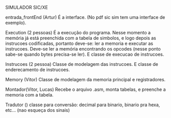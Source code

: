 SIMULADOR SIC/XE

entrada_frontEnd (Artur)
É a interface. (No pdf sic sim tem uma interface de exemplo).

Execution (2 pessoas)
É a execução do programa. Nesse momento a memória já está preenchida com a tabela de simbolos, e logo depois as instrucoes codificadas, portanto deve-se: ler a memoria e executar as instrucoes.
Deve-se ler a memória encontrando os opcodes (nesse ponto sabe-se quando bytes precisa-se ler). E classe de execucao de instrucoes.

Instrucoes (2 pessoa)
Classe de modelagem das instrucoes. E classe de enderecamento de instrucoes.

Memory (Vitor)
Classe de modelagem da memoria principal e registradores.

Montador(Vitor, Lucas)
Recebe o arquivo .asm, monta tabelas, e preenche a memoria com a tabela.

Tradutor ()
classe para conversão: decimal para binario, binario pra hexa, etc... (nao esqueça dos sinais)
